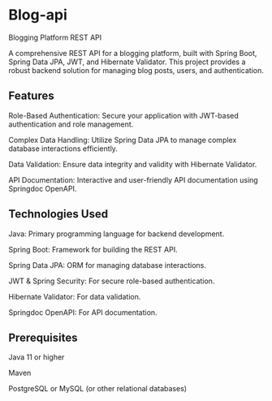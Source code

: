 # Blog-api

Blogging Platform REST API

A comprehensive REST API for a blogging platform, built with Spring Boot, Spring Data JPA, JWT, and Hibernate Validator. This project provides a robust backend solution for managing blog posts, users, and authentication.

## Features

Role-Based Authentication: Secure your application with JWT-based authentication and role management.

Complex Data Handling: Utilize Spring Data JPA to manage complex database interactions efficiently.

Data Validation: Ensure data integrity and validity with Hibernate Validator.

API Documentation: Interactive and user-friendly API documentation using Springdoc OpenAPI.

## Technologies Used

Java: Primary programming language for backend development.

Spring Boot: Framework for building the REST API.

Spring Data JPA: ORM for managing database interactions.

JWT & Spring Security: For secure role-based authentication.

Hibernate Validator: For data validation.

Springdoc OpenAPI: For API documentation.

## Prerequisites

Java 11 or higher

Maven

PostgreSQL or MySQL (or other relational databases)
